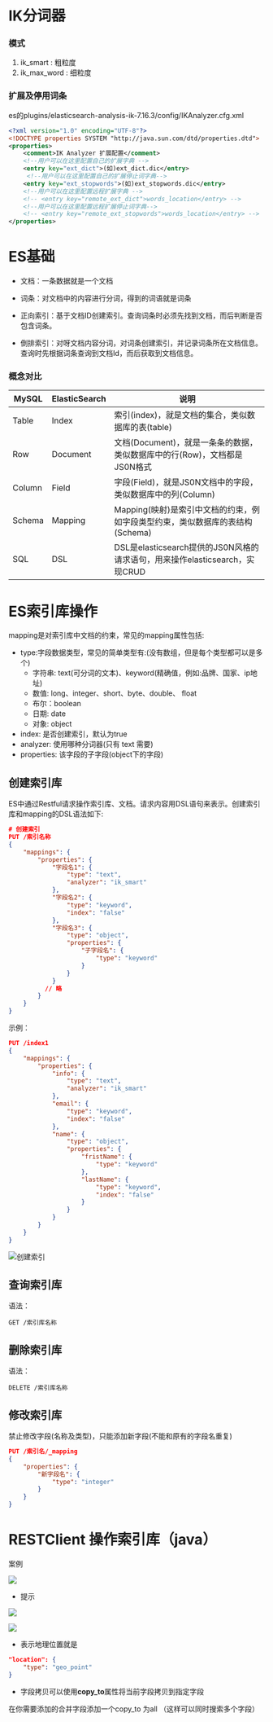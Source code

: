 # IK分词器

### 模式

1. ik_smart : 粗粒度
2. ik_max_word : 细粒度

### 扩展及停用词条

es的plugins/elasticsearch-analysis-ik-7.16.3/config/IKAnalyzer.cfg.xml

```xml
<?xml version="1.0" encoding="UTF-8"?>
<!DOCTYPE properties SYSTEM "http://java.sun.com/dtd/properties.dtd">
<properties>
	<comment>IK Analyzer 扩展配置</comment>
	<!--用户可以在这里配置自己的扩展字典 -->
	<entry key="ext_dict">(如)ext_dict.dic</entry>
	 <!--用户可以在这里配置自己的扩展停止词字典-->
	<entry key="ext_stopwords">(如)ext_stopwords.dic</entry>
	<!--用户可以在这里配置远程扩展字典 -->
	<!-- <entry key="remote_ext_dict">words_location</entry> -->
	<!--用户可以在这里配置远程扩展停止词字典-->
	<!-- <entry key="remote_ext_stopwords">words_location</entry> -->
</properties>
```

# ES基础

- 文档：一条数据就是一个文档

- 词条：对文档中的内容进行分词，得到的词语就是词条

- 正向索引：基于文档ID创建索引。查询词条时必须先找到文档，而后判断是否包含词条。

- 倒排索引：对呀文档内容分词，对词条创建索引，并记录词条所在文档信息。查询时先根据词条查询到文档Id，而后获取到文档信息。

### 概念对比

| MySQL  | ElasticSearch | 说明                                                         |
| ------ | ------------- | ------------------------------------------------------------ |
| Table  | Index         | 索引(index)，就是文档的集合，类似数据库的表(table)           |
| Row    | Document      | 文档(Document)，就是一条条的数据，类似数据库中的行(Row)，文档都是JS0N格式 |
| Column | Field         | 字段(Field)，就是JS0N文档中的字段，类似数据库中的列(Column)  |
| Schema | Mapping       | Mapping(映射)是索引中文档的约束，例如字段类型约束，类似数据库的表结构(Schema) |
| SQL    | DSL           | DSL是elasticsearch提供的JS0N风格的请求语句，用来操作elasticsearch，实现CRUD |

# ES索引库操作

mapping是对索引库中文档的约束，常见的mapping属性包括:

- type:字段数据类型，常见的简单类型有:(没有数组，但是每个类型都可以是多个)
  - 字符串: text(可分词的文本)、keyword(精确值，例如:品牌、国家、ip地址)
  - 数值: long、integer、short、byte、double、 float
  - 布尔：boolean
  - 日期: date
  - 对象: object
- index: 是否创建索引，默认为true
- analyzer: 使用哪种分词器(只有 text 需要)
- properties: 该字段的子字段(object下的字段)

## 创建索引库

ES中通过Restful请求操作索引库、文档。请求内容用DSL语句来表示。创建索引库和mapping的DSL语法如下:

```json
# 创建索引
PUT /索引名称
{
    "mappings": {
        "properties": {
            "字段名1": {
                "type": "text",
                "analyzer": "ik_smart"
            },
            "字段名2": {
                "type": "keyword",
                "index": "false"
            },
            "字段名3": {
                "type": "object",
                "properties": {
                    "子字段名": {
                        "type": "keyword"
                    }
                }
            }
          // 略
        }
    }
}
```

示例：

```json
PUT /index1
{
    "mappings": {
        "properties": {
            "info": {
                "type": "text",
                "analyzer": "ik_smart"
            },
            "email": {
                "type": "keyword",
                "index": "false"
            },
            "name": {
                "type": "object",
                "properties": {
                    "fristName": {
                        "type": "keyword"
                    },
                    "lastName": {
                        "type": "keyword",
                        "index": "false"
                    }
                }
            }
        }
    }
}
```

![创建索引](/Users/xxxu/Documents/Xuxx_Blogs/src/static/笔记图片/2024-05-08-ElasticSearch笔记_01.png)

## 查询索引库

语法：

```
GET /索引库名称
```

## 删除索引库

语法：

```
DELETE /索引库名称
```

## 修改索引库

禁止修改字段(名称及类型)，只能添加新字段(不能和原有的字段名重复)

```json
PUT /索引名/_mapping
{
    "properties": {
        "新字段名": {
            "type": "integer"
        }
    }
}
```

# RESTClient 操作索引库（java）

案例

![](/Users/xxxu/Documents/Xuxx_Blogs/src/static/笔记图片/2024-05-08-ElasticSearch笔记_02.png)

- 提示

![](/Users/xxxu/Documents/Xuxx_Blogs/src/static/笔记图片/2024-05-08-ElasticSearch笔记_03.png)

![](/Users/xxxu/Documents/Xuxx_Blogs/src/static/笔记图片/2024-05-08-ElasticSearch笔记_04.png)

- 表示地理位置就是

```json
"location": {
    "type": "geo_point"
}
```

- 字段拷贝可以使用**copy_to**属性将当前字段拷贝到指定字段

 在你需要添加的合并字段添加一个copy_to 为all （这样可以同时搜索多个字段）